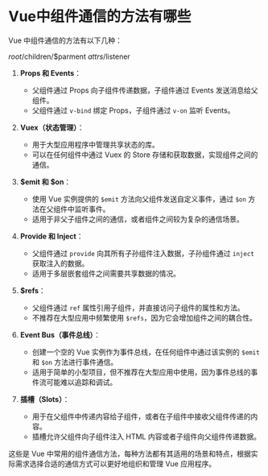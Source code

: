 # Vue中组件通信的方法有哪些

Vue 中组件通信的方法有以下几种：

$root/$children/$parment
$attrs/$listener

1. **Props 和 Events**：
   - 父组件通过 Props 向子组件传递数据，子组件通过 Events 发送消息给父组件。
   - 父组件通过 `v-bind` 绑定 Props，子组件通过 `v-on` 监听 Events。

2. **Vuex（状态管理）**：
   - 用于大型应用程序中管理共享状态的库。
   - 可以在任何组件中通过 Vuex 的 Store 存储和获取数据，实现组件之间的通信。

3. **$emit 和 $on**：
   - 使用 Vue 实例提供的 `$emit` 方法向父组件发送自定义事件，通过 `$on` 方法在父组件中监听事件。
   - 适用于非父子组件之间的通信，或者组件之间较为复杂的通信场景。

4. **Provide 和 Inject**：
   - 父组件通过 `provide` 向其所有子孙组件注入数据，子孙组件通过 `inject` 获取注入的数据。
   - 适用于多层嵌套组件之间需要共享数据的情况。

5. **$refs**：
   - 父组件通过 `ref` 属性引用子组件，并直接访问子组件的属性和方法。
   - 不推荐在大型应用中频繁使用 `$refs`，因为它会增加组件之间的耦合性。

6. **Event Bus（事件总线）**：
   - 创建一个空的 Vue 实例作为事件总线，在任何组件中通过该实例的 `$emit` 和 `$on` 方法进行事件通信。
   - 适用于简单的小型项目，但不推荐在大型应用中使用，因为事件总线的事件流可能难以追踪和调试。

7. **插槽（Slots）**：
   - 用于在父组件中传递内容给子组件，或者在子组件中接收父组件传递的内容。
   - 插槽允许父组件向子组件注入 HTML 内容或者子组件向父组件传递数据。

这些是 Vue 中常用的组件通信方法，每种方法都有其适用的场景和特点，根据实际需求选择合适的通信方式可以更好地组织和管理 Vue 应用程序。